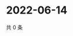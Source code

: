 # 2022-06-14

共 0 条

<!-- BEGIN WEIBO -->
<!-- 最后更新时间 Tue Jun 14 2022 21:30:56 GMT+0800 (China Standard Time) -->

<!-- END WEIBO -->
